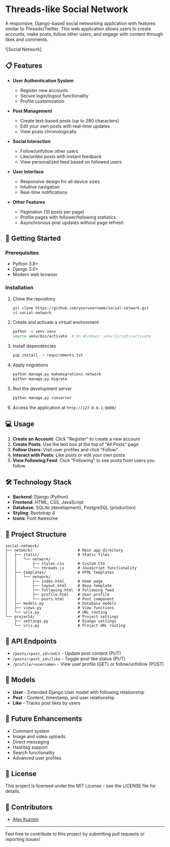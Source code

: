 # Threads-like Social Network

A responsive, Django-based social networking application with features similar to Threads/Twitter. This web application allows users to create accounts, make posts, follow other users, and engage with content through likes and comments.

![Social Network]

## 📋 Features

- **User Authentication System**
  - Register new accounts
  - Secure login/logout functionality
  - Profile customization

- **Post Management**
  - Create text-based posts (up to 280 characters)
  - Edit your own posts with real-time updates
  - View posts chronologically

- **Social Interaction**
  - Follow/unfollow other users
  - Like/unlike posts with instant feedback
  - View personalized feed based on followed users

- **User Interface**
  - Responsive design for all device sizes
  - Intuitive navigation
  - Real-time notifications

- **Other Features**
  - Pagination (10 posts per page)
  - Profile pages with follower/following statistics
  - Asynchronous post updates without page refresh

## 🚀 Getting Started

### Prerequisites

- Python 3.8+
- Django 3.0+
- Modern web browser

### Installation

1. Clone the repository
   ```bash
   git clone https://github.com/yourusername/social-network.git
   cd social-network
   ```

2. Create and activate a virtual environment
   ```bash
   python -m venv venv
   source venv/bin/activate  # On Windows: venv\Scripts\activate
   ```

3. Install dependencies
   ```bash
   pip install -r requirements.txt
   ```

4. Apply migrations
   ```bash
   python manage.py makemigrations network
   python manage.py migrate
   ```

5. Run the development server
   ```bash
   python manage.py runserver
   ```

6. Access the application at `http://127.0.0.1:8000/`

## 💻 Usage

1. **Create an Account**: Click "Register" to create a new account
2. **Create Posts**: Use the text box at the top of "All Posts" page
3. **Follow Users**: Visit user profiles and click "Follow"
4. **Interact with Posts**: Like posts or edit your own posts
5. **View Following Feed**: Click "Following" to see posts from users you follow

## 🛠️ Technology Stack

- **Backend**: Django (Python)
- **Frontend**: HTML, CSS, JavaScript
- **Database**: SQLite (development), PostgreSQL (production)
- **Styling**: Bootstrap 4
- **Icons**: Font Awesome

## 📝 Project Structure

```
social-network/
├── network/                    # Main app directory
│   ├── static/                 # Static files
│   │   └── network/
│   │       ├── styles.css      # Custom CSS
│   │       └── threads.js      # JavaScript functionality
│   ├── templates/              # HTML templates
│   │   └── network/
│   │       ├── index.html      # Home page
│   │       ├── layout.html     # Base template
│   │       ├── following.html  # Following feed
│   │       ├── profile.html    # User profile
│   │       └── posts.html      # Post component
│   ├── models.py               # Database models
│   ├── views.py                # View functions
│   └── urls.py                 # URL routing
└── project4/                   # Project settings
    ├── settings.py             # Django settings
    └── urls.py                 # Project URL routing
```

## 🔄 API Endpoints

- `/posts/<post_id>/edit` - Update post content (PUT)
- `/posts/<post_id>/like` - Toggle post like status (PUT)
- `/profile/<username>` - View user profile (GET) or follow/unfollow (POST)

## 🧩 Models

- **User** - Extended Django User model with following relationship
- **Post** - Content, timestamp, and user relationship
- **Like** - Tracks post likes by users

## 🎯 Future Enhancements

- Comment system
- Image and video uploads
- Direct messaging
- Hashtag support
- Search functionality
- Advanced user profiles

## 📜 License

This project is licensed under the MIT License - see the LICENSE file for details.

## 👥 Contributors

- [Alex Kuzmin](https://github.com/alexander-kuzmin-us)

---

Feel free to contribute to this project by submitting pull requests or reporting issues!
